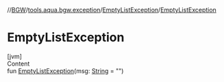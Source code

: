 //[BGW](../../../index.md)/[tools.aqua.bgw.exception](../index.md)/[EmptyListException](index.md)/[EmptyListException](-empty-list-exception.md)



# EmptyListException  
[jvm]  
Content  
fun [EmptyListException](-empty-list-exception.md)(msg: [String](https://kotlinlang.org/api/latest/jvm/stdlib/kotlin/-string/index.html) = "")  



